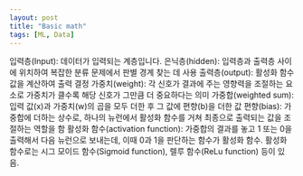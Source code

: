 ```yaml
---
layout: post
title: "Basic math"
tags: [ML, Data]
---
```


입력층(Input): 데이터가 입력되는 계층입니다.
은닉층(hidden): 입력층과 출력층 사이에 위치하여 복잡한 분류 문제에서 판별 경계 찾는 데 사용
출력층(output): 활성화 함수 값을 계산하여 출력 결정
가중치(weight): 각 신호가 결과에 주는 영향력을 조절하는 요소로 가중치가 클수록 해당 신호가 그만큼 더 중요하다는 의미
가중합(weighted sum): 입력 값(x)과 가중치(w)의 곱을 모두 더한 후 그 값에 편향(b)을 더한 값
편향(bias): 가중합에 더하는 상수로, 하나의 뉴런에서 활성화 함수를 거쳐 최종으로 출력되는 값을 조절하는 역할을 함
활성화 함수(activation function): 가중합의 결과를 놓고 1 또는 0을 출력해서 다음 뉴런으로 보내는데, 이때 0과 1을 판단하는 함수가 활성화 함수. 
활성화 함수로는 시그 모이드 함수(Sigmoid function), 렐루 함수(ReLu function) 등이 있음.

